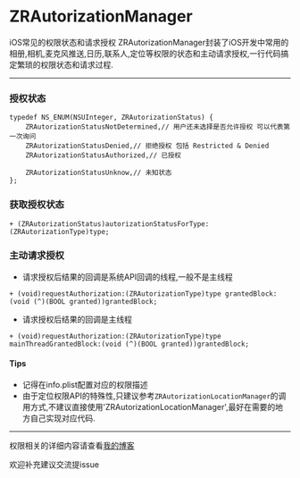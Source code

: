 # ZRAutorizationManager
iOS常见的权限状态和请求授权
ZRAutorizationManager封装了iOS开发中常用的相册,相机,麦克风推送,日历,联系人,定位等权限的状态和主动请求授权,一行代码搞定繁琐的权限状态和请求过程.

-------

### 授权状态
```
typedef NS_ENUM(NSUInteger, ZRAutorizationStatus) {
    ZRAutorizationStatusNotDetermined,// 用户还未选择是否允许授权 可以代表第一次询问
    ZRAutorizationStatusDenied,// 拒绝授权 包括 Restricted & Denied
    ZRAutorizationStatusAuthorized,// 已授权
    
    ZRAutorizationStatusUnknow,// 未知状态
};
```
### 获取授权状态
```
+ (ZRAutorizationStatus)autorizationStatusForType:(ZRAutorizationType)type;
```
### 主动请求授权
* 请求授权后结果的回调是系统API回调的线程,一般不是主线程

```
+ (void)requestAuthorization:(ZRAutorizationType)type grantedBlock:(void (^)(BOOL granted))grantedBlock;
```
* 请求授权后结果的回调是主线程

```
+ (void)requestAuthorization:(ZRAutorizationType)type mainThreadGrantedBlock:(void (^)(BOOL granted))grantedBlock;
```

#### Tips
* 记得在info.plist配置对应的权限描述
* 由于定位权限API的特殊性,只建议参考`ZRAutorizationLocationManager`的调用方式,不建议直接使用'ZRAutorizationLocationManager',最好在需要的地方自己实现对应代码.

-------
权限相关的详细内容请查看[我的博客](https://rangerzz.github.io/post/ios%E5%B8%B8%E8%A7%81%E6%9D%83%E9%99%90%E6%8E%88%E6%9D%83/)

欢迎补充建议交流提issue
